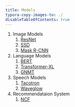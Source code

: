 ```yaml
---
title: Models
typora-copy-images-to: ./
disableTableOfContents: true
---
```


[//]: # (CHUAN: This is a hacky solution to fix blog link for Lambda deployment)
[//]: # (CHUAN: Remove http://127.0.0.1:8000/deep-learning/test/ for local test)

<!-- 1. Image Models
    1. [ResNet](http://127.0.0.1:8000/deep-learning/test/models/resnet/)
    2. [SSD](http://127.0.0.1:8000/deep-learning/test/models/ssd/)
    3. [Mask R-CNN](http://127.0.0.1:8000/deep-learning/test/models/maskrcnn/)
2. Language Models
    1. [BERT](http://127.0.0.1:8000/deep-learning/test/models/bert/)
    2. [Transformer-XL](http://127.0.0.1:8000/deep-learning/test/models/transformerxl/)
    3. [GNMT](http://127.0.0.1:8000/deep-learning/test/models/gnmt/)
3. Speech Models
    1. [Tacotron](http://127.0.0.1:8000/deep-learning/test/models/tacotron/)
    2. [Waveglow](http://127.0.0.1:8000/deep-learning/test/models/waveglow/)
4. Recommendataion System
    1. [NCF](http://127.0.0.1:8000/deep-learning/test/models/ncf/) -->

[//]: # (CHUAN: this is for local test)

1. Image Models
    1. [ResNet](/models/resnet/)
    2. [SSD](/models/ssd/)
    3. [Mask R-CNN](/models/maskrcnn/)
2. Language Models
    1. [BERT](/models/bert/)
    2. [Transformer-XL](/models/transformerxl/)
    3. [GNMT](/models/gnmt/)
3. Speech Models
    1. [Tacotron](/models/tacotron/)
    2. [Waveglow](/models/waveglow/)
4. Recommendataion System
    1. [NCF](/models/ncf/)